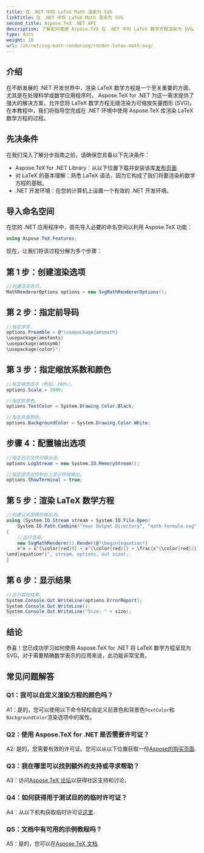 ```yaml
---
title: 在 .NET 中将 LaTeX Math 渲染为 SVG
linktitle: 在 .NET 中将 LaTeX Math 渲染为 SVG
second_title: Aspose.TeX .NET API
description: 了解如何使用 Aspose.TeX 在 .NET 中将 LaTeX 数学方程渲染为 SVG。带有可自定义选项的分步指南，用于精确的数学表示。
type: docs
weight: 10
url: /zh/net/svg-math-rendering/render-latex-math-svg/
---
```

## 介绍

在不断发展的 .NET 开发世界中，渲染 LaTeX 数学方程是一个至关重要的方面，尤其是在处理科学或数学应用程序时。 Aspose.TeX for .NET 为这一需求提供了强大的解决方案，允许您将 LaTeX 数学方程无缝渲染为可缩放矢量图形 (SVG)。在本教程中，我们将指导您完成在 .NET 环境中使用 Aspose.TeX 库渲染 LaTeX 数学方程的过程。

## 先决条件

在我们深入了解分步指南之前，请确保您具备以下先决条件：

-  Aspose.TeX for .NET Library：从以下位置下载并安装该库[发布页面](https://releases.aspose.com/tex/net/).
- 对 LaTeX 的基本理解：熟悉 LaTeX 语法，因为它构成了我们将要渲染的数学方程的基础。
- .NET 开发环境：在您的计算机上设置一个有效的 .NET 开发环境。

## 导入命名空间

在您的 .NET 应用程序中，首先导入必要的命名空间以利用 Aspose.TeX 功能：

```csharp
using Aspose.TeX.Features;
```

现在，让我们将该过程分解为多个步骤：

## 第 1 步：创建渲染选项

```csharp
//创建渲染选项。
MathRendererOptions options = new SvgMathRendererOptions();
```

## 第 2 步：指定前导码

```csharp
//指定序言。
options.Preamble = @"\usepackage{amsmath}
\usepackage{amsfonts}
\usepackage{amssymb}
\usepackage{color}";
```

## 第 3 步：指定缩放系数和颜色

```csharp
//指定缩放因子（例如，300%）。
options.Scale = 3000;

//指定前景色。
options.TextColor = System.Drawing.Color.Black;

//指定背景颜色。
options.BackgroundColor = System.Drawing.Color.White;
```

## 步骤 4：配置输出选项

```csharp
//指定日志文件的输出流。
options.LogStream = new System.IO.MemoryStream();

//指定是否在控制台上显示终端输出。
options.ShowTerminal = true;
```

## 第 5 步：渲染 LaTeX 数学方程

```csharp
//创建公式图像的输出流。
using (System.IO.Stream stream = System.IO.File.Open(
    System.IO.Path.Combine("Your Output Directory", "math-formula.svg"), System.IO.FileMode.Create))
{
    //运行渲染。
    new SvgMathRenderer().Render(@"\begin{equation*}
    e^x = x^{\color{red}0} + x^{\color{red}1} + \frac{x^{\color{red}2}}{2} + \frac{x^{\color{red}3}}{6} + \cdots = \sum_{n\geq 0} \frac{x^{\color{red}n}}{n!}
\end{equation*}", stream, options, out size);
}
```

## 第 6 步：显示结果

```csharp
//显示其他结果。
System.Console.Out.WriteLine(options.ErrorReport);
System.Console.Out.WriteLine();
System.Console.Out.WriteLine("Size: " + size);
```

## 结论

恭喜！您已成功学习如何使用 Aspose.TeX for .NET 将 LaTeX 数学方程呈现为 SVG。对于需要精确数学表示的应用来说，此功能非常宝贵。

## 常见问题解答

### Q1：我可以自定义渲染方程的颜色吗？

 A1：是的，您可以使用以下命令轻松自定义前景色和背景色`TextColor`和`BackgroundColor`渲染选项中的属性。

### Q2：使用 Aspose.TeX for .NET 是否需要许可证？

 A2: 是的，您需要有效的许可证。您可以从以下位置获取一份[Aspose的购买页面](https://purchase.aspose.com/buy).

### Q3：我在哪里可以找到额外的支持或寻求帮助？

A3：访问[Aspose.TeX 论坛](https://forum.aspose.com/c/tex/47)以获得社区支持和讨论。

### Q4：如何获得用于测试目的的临时许可证？

 A4：从以下机构获取临时许可证[这里](https://purchase.aspose.com/temporary-license/).

### Q5：文档中有可用的示例教程吗？

 A5：是的，您可以在[Aspose.TeX 文档](https://reference.aspose.com/tex/net/).